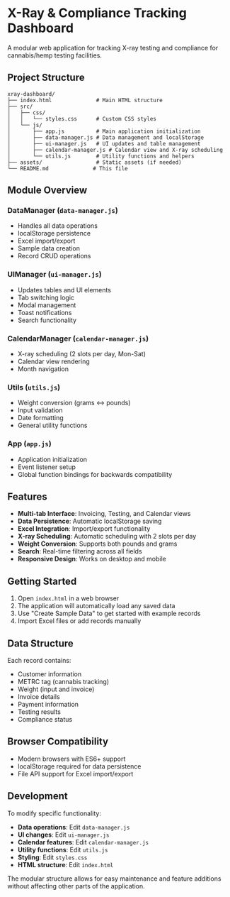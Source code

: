 # X-Ray & Compliance Tracking Dashboard

A modular web application for tracking X-ray testing and compliance for cannabis/hemp testing facilities.

## Project Structure

```
xray-dashboard/
├── index.html              # Main HTML structure
├── src/
│   ├── css/
│   │   └── styles.css      # Custom CSS styles
│   └── js/
│       ├── app.js          # Main application initialization
│       ├── data-manager.js # Data management and localStorage
│       ├── ui-manager.js   # UI updates and table management
│       ├── calendar-manager.js # Calendar view and X-ray scheduling
│       └── utils.js        # Utility functions and helpers
├── assets/                 # Static assets (if needed)
└── README.md              # This file
```

## Module Overview

### DataManager (`data-manager.js`)
- Handles all data operations
- localStorage persistence
- Excel import/export
- Sample data creation
- Record CRUD operations

### UIManager (`ui-manager.js`)
- Updates tables and UI elements
- Tab switching logic
- Modal management
- Toast notifications
- Search functionality

### CalendarManager (`calendar-manager.js`)
- X-ray scheduling (2 slots per day, Mon-Sat)
- Calendar view rendering
- Month navigation

### Utils (`utils.js`)
- Weight conversion (grams ↔ pounds)
- Input validation
- Date formatting
- General utility functions

### App (`app.js`)
- Application initialization
- Event listener setup
- Global function bindings for backwards compatibility

## Features

- **Multi-tab Interface**: Invoicing, Testing, and Calendar views
- **Data Persistence**: Automatic localStorage saving
- **Excel Integration**: Import/export functionality
- **X-ray Scheduling**: Automatic scheduling with 2 slots per day
- **Weight Conversion**: Supports both pounds and grams
- **Search**: Real-time filtering across all fields
- **Responsive Design**: Works on desktop and mobile

## Getting Started

1. Open `index.html` in a web browser
2. The application will automatically load any saved data
3. Use "Create Sample Data" to get started with example records
4. Import Excel files or add records manually

## Data Structure

Each record contains:
- Customer information
- METRC tag (cannabis tracking)
- Weight (input and invoice)
- Invoice details
- Payment information
- Testing results
- Compliance status

## Browser Compatibility

- Modern browsers with ES6+ support
- localStorage required for data persistence
- File API support for Excel import/export

## Development

To modify specific functionality:
- **Data operations**: Edit `data-manager.js`
- **UI changes**: Edit `ui-manager.js`
- **Calendar features**: Edit `calendar-manager.js`
- **Utility functions**: Edit `utils.js`
- **Styling**: Edit `styles.css`
- **HTML structure**: Edit `index.html`

The modular structure allows for easy maintenance and feature additions without affecting other parts of the application.